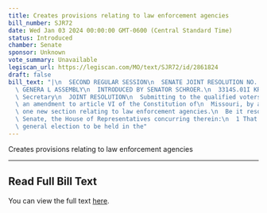 ```yaml
---
title: Creates provisions relating to law enforcement agencies
bill_number: SJR72
date: Wed Jan 03 2024 00:00:00 GMT-0600 (Central Standard Time)
status: Introduced
chamber: Senate
sponsor: Unknown
vote_summary: Unavailable
legiscan_url: https://legiscan.com/MO/text/SJR72/id/2861824
draft: false
bill_text: "|\n  SECOND REGULAR SESSION\n  SENATE JOINT RESOLUTION NO. 72\n  102ND\
  \ GENERA L ASSEMBLY\n  INTRODUCED BY SENATOR SCHROER.\n  3314S.01I KRISTINA MARTIN,\
  \ Secretary\n  JOINT RESOLUTION\n  Submitting to the qualified voters of Missouri,\
  \ an amendment to article VI of the Constitution of\n  Missouri, by adding thereto\
  \ one new section relating to law enforcement agencies.\n  Be it resolved by the\
  \ Senate, the House of Representatives concurring therein:\n  1 That at the next\
  \ general election to be held in the"
---
```

Creates provisions relating to law enforcement agencies

---

## Read Full Bill Text

You can view the full text [here](https://legiscan.com/MO/text/SJR72/id/2861824).
